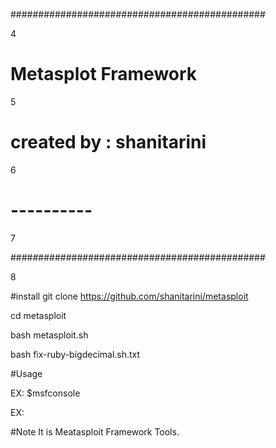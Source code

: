 

##############################################

4

#                 Metasplot Framework       #

5

#          created by : shanitarini          #

6

#               ----------                   #

7

##############################################

8


#install
git clone https://github.com/shanitarini/metasploit


cd metasploit


bash metasploit.sh


bash fix-ruby-bigdecimal.sh.txt

#Usage


EX:
$msfconsole

EX:


#Note
It is Meatasploit Framework Tools.






